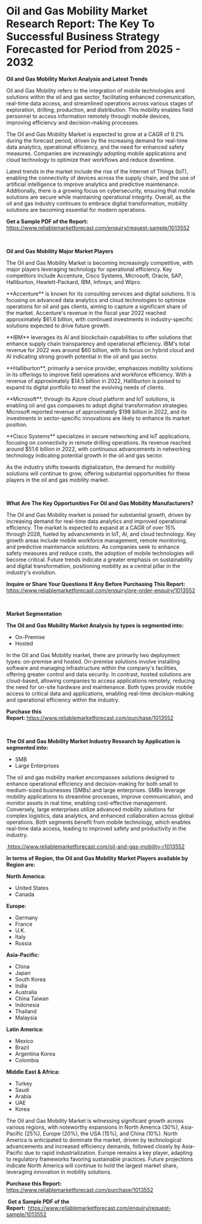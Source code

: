 <p><h1>Oil and Gas Mobility Market Research Report: The Key To Successful Business Strategy Forecasted for Period from 2025 - 2032</h1></p><p><strong>Oil and Gas Mobility Market Analysis and Latest Trends</strong></p>
<p><p>Oil and Gas Mobility refers to the integration of mobile technologies and solutions within the oil and gas sector, facilitating enhanced communication, real-time data access, and streamlined operations across various stages of exploration, drilling, production, and distribution. This mobility enables field personnel to access information remotely through mobile devices, improving efficiency and decision-making processes.</p><p>The Oil and Gas Mobility Market is expected to grow at a CAGR of 9.2% during the forecast period, driven by the increasing demand for real-time data analytics, operational efficiency, and the need for enhanced safety measures. Companies are increasingly adopting mobile applications and cloud technology to optimize their workflows and reduce downtime. </p><p>Latest trends in the market include the rise of the Internet of Things (IoT), enabling the connectivity of devices across the supply chain, and the use of artificial intelligence to improve analytics and predictive maintenance. Additionally, there is a growing focus on cybersecurity, ensuring that mobile solutions are secure while maintaining operational integrity. Overall, as the oil and gas industry continues to embrace digital transformation, mobility solutions are becoming essential for modern operations.</p></p>
<p><strong>Get a Sample PDF of the Report:&nbsp;</strong> <a href="https://www.reliablemarketforecast.com/enquiry/request-sample/1013552?utm_campaign=3498&utm_medium=2&utm_source=Github&utm_content=ia&utm_term=17042025&utm_id=oil-and-gas-mobility">https://www.reliablemarketforecast.com/enquiry/request-sample/1013552</a></p>
<p>&nbsp;</p>
<p><strong>Oil and Gas Mobility Major Market Players</strong></p>
<p><p>The Oil and Gas Mobility Market is becoming increasingly competitive, with major players leveraging technology for operational efficiency. Key competitors include Accenture, Cisco Systems, Microsoft, Oracle, SAP, Halliburton, Hewlett-Packard, IBM, Infosys, and Wipro.</p><p>**Accenture** is known for its consulting services and digital solutions. It is focusing on advanced data analytics and cloud technologies to optimize operations for oil and gas clients, aiming to capture a significant share of the market. Accenture's revenue in the fiscal year 2022 reached approximately $61.6 billion, with continued investments in industry-specific solutions expected to drive future growth.</p><p>**IBM** leverages its AI and blockchain capabilities to offer solutions that enhance supply chain transparency and operational efficiency. IBM's total revenue for 2022 was around $60 billion, with its focus on hybrid cloud and AI indicating strong growth potential in the oil and gas sector.</p><p>**Halliburton**, primarily a service provider, emphasizes mobility solutions in its offerings to improve field operations and workforce efficiency. With a revenue of approximately $14.5 billion in 2022, Halliburton is poised to expand its digital portfolio to meet the evolving needs of clients.</p><p>**Microsoft**, through its Azure cloud platform and IoT solutions, is enabling oil and gas companies to adopt digital transformation strategies. Microsoft reported revenue of approximately $198 billion in 2022, and its investments in sector-specific innovations are likely to enhance its market position.</p><p>**Cisco Systems** specializes in secure networking and IoT applications, focusing on connectivity in remote drilling operations. Its revenue reached around $51.6 billion in 2022, with continuous advancements in networking technology indicating potential growth in the oil and gas sector.</p><p>As the industry shifts towards digitalization, the demand for mobility solutions will continue to grow, offering substantial opportunities for these players in the oil and gas mobility market.</p></p>
<p>&nbsp;</p>
<p><strong>What Are The Key Opportunities For Oil and Gas Mobility Manufacturers?</strong></p>
<p><p>The Oil and Gas Mobility market is poised for substantial growth, driven by increasing demand for real-time data analytics and improved operational efficiency. The market is expected to expand at a CAGR of over 15% through 2028, fueled by advancements in IoT, AI, and cloud technology. Key growth areas include mobile workforce management, remote monitoring, and predictive maintenance solutions. As companies seek to enhance safety measures and reduce costs, the adoption of mobile technologies will become critical. Future trends indicate a greater emphasis on sustainability and digital transformation, positioning mobility as a central pillar in the industry's evolution.</p></p>
<p><strong>Inquire or Share Your Questions If Any Before Purchasing This Report:</strong> <a href="https://www.reliablemarketforecast.com/enquiry/pre-order-enquiry/1013552?utm_campaign=3498&utm_medium=2&utm_source=Github&utm_content=ia&utm_term=17042025&utm_id=oil-and-gas-mobility">https://www.reliablemarketforecast.com/enquiry/pre-order-enquiry/1013552</a></p>
<p>&nbsp;</p>
<p><strong>Market Segmentation</strong></p>
<p><strong>The Oil and Gas Mobility Market Analysis by types is segmented into:</strong></p>
<p><ul><li>On-Premise</li><li>Hosted</li></ul></p>
<p><p>In the Oil and Gas Mobility market, there are primarily two deployment types: on-premise and hosted. On-premise solutions involve installing software and managing infrastructure within the company's facilities, offering greater control and data security. In contrast, hosted solutions are cloud-based, allowing companies to access applications remotely, reducing the need for on-site hardware and maintenance. Both types provide mobile access to critical data and applications, enabling real-time decision-making and operational efficiency within the industry.</p></p>
<p><strong>Purchase this Report:&nbsp;</strong><a href="https://www.reliablemarketforecast.com/purchase/1013552?utm_campaign=3498&utm_medium=2&utm_source=Github&utm_content=ia&utm_term=17042025&utm_id=oil-and-gas-mobility">https://www.reliablemarketforecast.com/purchase/1013552</a></p>
<p>&nbsp;</p>
<p><strong>The Oil and Gas Mobility Market Industry Research by Application is segmented into:</strong></p>
<p><ul><li>SMB</li><li>Large Enterprises</li></ul></p>
<p><p>The oil and gas mobility market encompasses solutions designed to enhance operational efficiency and decision-making for both small to medium-sized businesses (SMBs) and large enterprises. SMBs leverage mobility applications to streamline processes, improve communication, and monitor assets in real time, enabling cost-effective management. Conversely, large enterprises utilize advanced mobility solutions for complex logistics, data analytics, and enhanced collaboration across global operations. Both segments benefit from mobile technology, which enables real-time data access, leading to improved safety and productivity in the industry.</p></p>
<p><a href="https://www.reliablemarketforecast.com/oil-and-gas-mobility-r1013552?utm_campaign=3498&utm_medium=2&utm_source=Github&utm_content=ia&utm_term=17042025&utm_id=oil-and-gas-mobility">&nbsp;https://www.reliablemarketforecast.com/oil-and-gas-mobility-r1013552</a></p>
<p><strong>In terms of Region, the Oil and Gas Mobility Market Players available by Region are:</strong></p>
<p>
    <p> <strong> North America: </strong>
        <ul>
            <li>United States</li>
            <li>Canada</li>
        </ul>
        </p> 
    <p> <strong> Europe: </strong>
        <ul>
            <li>Germany</li>
            <li>France</li>
            <li>U.K.</li>
            <li>Italy</li>
            <li>Russia</li>
        </ul>
        </p> 
    <p> <strong> Asia-Pacific: </strong>
        <ul>
            <li>China</li>
            <li>Japan</li>
            <li>South Korea</li>
            <li>India</li>
            <li>Australia</li>
            <li>China Taiwan</li>
            <li>Indonesia</li>
            <li>Thailand</li>
            <li>Malaysia</li>
        </ul>
        </p> 
    <p> <strong> Latin America: </strong>
        <ul>
            <li>Mexico</li>
            <li>Brazil</li>
            <li>Argentina Korea</li>
            <li>Colombia</li>
        </ul>
        </p> 
    <p> <strong> Middle East & Africa: </strong>
        <ul>
            <li>Turkey</li>
            <li>Saudi</li>
            <li>Arabia</li>
            <li>UAE</li>
            <li>Korea</li>
        </ul>
    </p>
    </p>
<p><p>The Oil and Gas Mobility Market is witnessing significant growth across various regions, with noteworthy expansions in North America (30%), Asia-Pacific (25%), Europe (20%), the USA (15%), and China (10%). North America is anticipated to dominate the market, driven by technological advancements and increased efficiency demands, followed closely by Asia-Pacific due to rapid industrialization. Europe remains a key player, adapting to regulatory frameworks favoring sustainable practices. Future projections indicate North America will continue to hold the largest market share, leveraging innovation in mobility solutions.</p></p>
<p><strong>Purchase this Report: </strong><a href="https://www.reliablemarketforecast.com/purchase/1013552?utm_campaign=3498&utm_medium=2&utm_source=Github&utm_content=ia&utm_term=17042025&utm_id=oil-and-gas-mobility">https://www.reliablemarketforecast.com/purchase/1013552</a></p>
<p>&nbsp;<strong>Get a Sample PDF of the Report:&nbsp;&nbsp;</strong><a href="https://www.reliablemarketforecast.com/enquiry/request-sample/1013552?utm_campaign=3498&utm_medium=2&utm_source=Github&utm_content=ia&utm_term=17042025&utm_id=oil-and-gas-mobility">https://www.reliablemarketforecast.com/enquiry/request-sample/1013552</a></p>
<p><strong></strong></p>
<p><p></p><p></p><p></p></p>